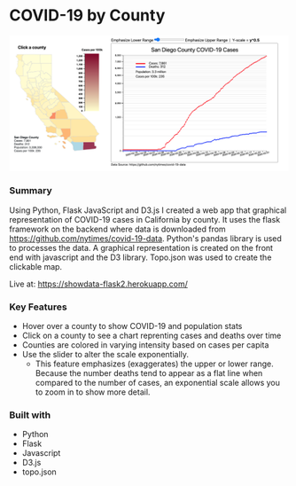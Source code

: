# COVID-19 by County
  ![screenshot](static/images/COVID-19_screenshot.png)

### Summary
Using Python, Flask JavaScript and D3.js I created a web app that graphical representation of COVID-19 cases in California by county. It uses the flask framework on the backend where data is downloaded from https://github.com/nytimes/covid-19-data. Python's pandas library is used to processes the data. A graphical representation is created on the front end with javascript and the D3 library. Topo.json was used to create the clickable map.

Live at: https://showdata-flask2.herokuapp.com/

### Key Features
* Hover over a county to show COVID-19 and population stats
* Click on a county to see a chart reprenting cases and deaths over time
* Counties are colored in varying intensity based on cases per capita
* Use the slider to alter the scale exponentially. 
  - This feature emphasizes (exaggerates) the upper or lower range. Because the number deaths tend to appear as a flat line when compared to the number of cases, an exponential scale allows you to zoom in to show more detail. 

### Built with
* Python
* Flask
* Javascript
* D3.js
* topo.json


  



